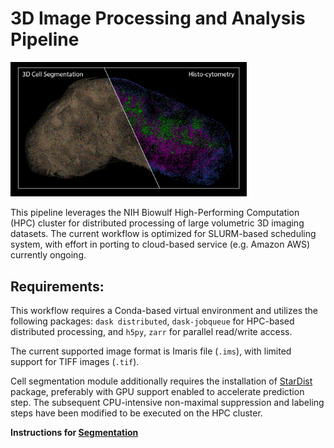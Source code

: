# 3D Image Processing and Analysis Pipeline

<img src="./doc/3d_pipeline_front.png" width="75%" height="75%"/>

This pipeline leverages the NIH Biowulf High-Performing Computation (HPC) cluster for distributed processing of large volumetric 3D imaging datasets. The current workflow is optimized for SLURM-based scheduling system, with effort in porting to cloud-based service (e.g. Amazon AWS) currently ongoing.

## Requirements:

This workflow requires a Conda-based virtual environment and utilizes the following packages: `dask distributed`, `dask-jobqueue` for HPC-based distributed processing, and `h5py`, `zarr` for parallel read/write access.

The current supported image format is Imaris file (`.ims`), with limited support for TIFF images (`.tif`).

Cell segmentation module additionally requires the installation of [StarDist](https://github.com/stardist/stardist) package, preferably with GPU support enabled to accelerate prediction step. The subsequent CPU-intensive non-maximal suppression and labeling steps have been modified to be executed on the HPC cluster.

**Instructions for [Segmentation](segmentation/segmentation.md)**

